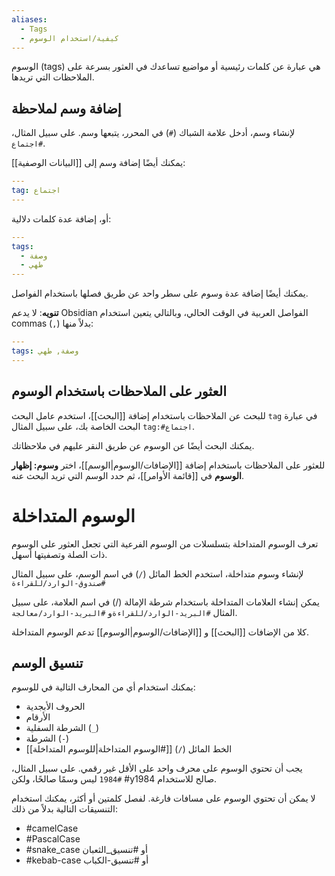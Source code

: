 ```yaml
---
aliases:
  - Tags
  - كيفية/استخدام الوسوم
---
```


الوسوم (tags) هي عبارة عن كلمات رئيسية أو مواضيع تساعدك في العثور بسرعة على الملاحظات التي تريدها.

## إضافة وسم لملاحظة

لإنشاء وسم، أدخل علامة الشباك (`#`) في المحرر، يتبعها وسم. على سبيل المثال، `#اجتماع`.

يمكنك أيضًا إضافة وسم إلى [[البيانات الوصفية]]:

```yml
---
tag: اجتماع
---
```

أو، إضافة عدة كلمات دلالية:

```yml
---
tags:
  - وصفة
  - طهي
---
```

يمكنك أيضًا إضافة عدة وسوم على سطر واحد عن طريق فصلها باستخدام الفواصل.

**تنويه**: لا يدعم Obsidian الفواصل العربية في الوقت الحالي، وبالتالي يتعين استخدام commas (`,`) بدلاً منها:

```yml
---
tags: وصفة, طهي
---
```

## العثور على الملاحظات باستخدام الوسوم

للبحث عن الملاحظات باستخدام إضافة [[البحث]]، استخدم عامل البحث `tag` في عبارة البحث الخاصة بك، على سبيل المثال <code dir="ltr">tag:#اجتماع</code>.

يمكنك البحث أيضًا عن الوسوم عن طريق النقر عليهم في ملاحظاتك.

للعثور على الملاحظات باستخدام إضافة [[الإضافات/الوسوم|الوسم]]، اختر **وسوم: إظهار الوسوم** في [[قائمة الأوامر]]، ثم حدد الوسم التي تريد البحث عنه.

# الوسوم المتداخلة

تعرف الوسوم المتداخلة بتسلسلات من الوسوم الفرعية التي تجعل العثور على الوسوم ذات الصلة وتصفيتها أسهل.

لإنشاء وسوم متداخلة، استخدم الخط المائل (`/`) في اسم الوسم، على سبيل المثال `#صندوق-الوارد/للقراءة`

يمكن إنشاء العلامات المتداخلة باستخدام شرطة الإمالة (/) في اسم العلامة، على سبيل المثال `#البريد-الوارد/للقراءة`و `#البريد-الوارد/معالجة`.

كلا من الإضافات [[البحث]] و [[الإضافات/الوسوم|الوسوم]] تدعم الوسوم المتداخلة.

## تنسيق الوسم

يمكنك استخدام أي من المحارف التالية في للوسوم:

- الحروف الأبجدية
- الأرقام
- الشرطة السفلية (`_`)
- الشرطة (`-`)
- الخط المائل (`/`) [[#الوسوم المتداخلة|للوسوم المتداخلة]]

يجب أن تحتوي الوسوم على محرف واحد على الأقل غير رقمي. على سبيل المثال، `#1984` ليس وسمًا صالحًا، ولكن #y1984 صالح للاستخدام.

لا يمكن أن تحتوي الوسوم على مسافات فارغة. لفصل كلمتين أو أكثر، يمكنك استخدام التنسيقات التالية بدلاً من ذلك:

- #camelCase
- #PascalCase
- #snake_case أو #تنسيق_الثعبان
- #kebab-case أو #تنسيق-الكباب
